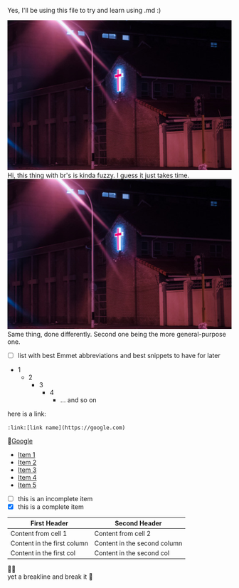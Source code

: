 Yes, I'll be using this file to try and learn using .md :)

[first_image]: private/images/first-image.jpg "First Image"

![failed at trying out](private/images/first-image.jpg)
<br/>
Hi, this thing with br's is kinda fuzzy. I guess it just takes time.
<br/>
![failed at trying out][first_image]
Same thing, done differently. Second one being the more general-purpose one.

- [ ] list with best Emmet abbreviations and best snippets to have for later
* 1
    - 2
        - 3
            - 4
                - ... and so on

here is a link:<br/>
```
:link:[link name](https://google.com)
```
:link:[Google](https://google.com)

<div id="page">
    <div class="logo"></div>
    <ul id="navigation">
        <li><a href="">Item 1</a></li>
        <li><a href="">Item 2</a></li>
        <li><a href="">Item 3</a></li>
        <li><a href="">Item 4</a></li>
        <li><a href="">Item 5</a></li>
    </ul>
</div>

- [ ] this is an incomplete item
- [x] this is a complete item

First Header | Second Header
------------ | -------------
Content from cell 1 | Content from cell 2
Content in the first column | Content in the second column
Content in the first col | Content in the second col

:blue_heart::yellow_heart:&nbsp;<br/> yet a breakline and break it
:stars:
